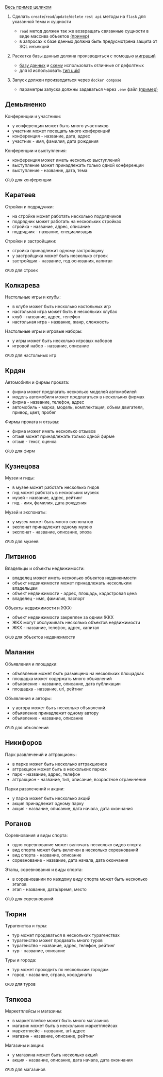 [Весь пример целиком](https://github.com/sirius-db-dev/db-docs/tree/crud_example)

1. Сделать `create`/`read`/`update`/`delete` `rest api` методы на `flask` для указанной темы и сущности
    - `read` метод должен так же возвращать связанные сущности в виде массива объектов [(пример)](https://github.com/sirius-db-dev/db-docs/blob/crud_example/app.py#L34)
    - в запросах к базе данных должна быть предусмотрена защита от SQL инъекций

2. Раскатка базы данных должна производиться с помощью [миграций](https://github.com/sirius-db-dev/db-docs/blob/crud_example/docker-compose.yml#L16)
    - [базу данных](https://github.com/sirius-db-dev/db-docs/blob/crud_example/.env#L3) и [схему](https://github.com/sirius-db-dev/db-docs/blob/crud_example/migrations/202402281911_InitializeData.sql#L5) использовать отличные от дефолтных
    - для id использовать [тип uuid](https://sirius-db-dev.github.io/db-docs/docs/postgresql/uuid)

3. Запуск должен производиться через `docker compose`
    - параметры запуска должны задаваться через `.env` файл [(пример)](https://github.com/sirius-db-dev/db-docs/blob/crud_example/.env)

## Демьяненко

Конференции и участники:

- у конференции может быть много участников
- участник может посещать много конференций
- конференция - название, дата, адрес
- участник - имя, фамилия, дата рождения

Конференции и выступления:

- конференция может иметь несколько выступлений
- выступление может принадлежать только одной конференции
- выступление - название, дата, тема

`CRUD` для конференции

## Каратеев

Стройки и подрядчики:

- на стройке может работать несколько подрядчиков
- подрядчик может работать на нескольких стройках
- стройка - название, адрес, описание
- подрядчик - название, специализация

Стройки и застройщики:

- стройка принадлежит одному застройщику
- у застройщика может быть несколько строек
- застройщик - название, год основания, капитал

`CRUD` для строек

## Колкарева

Настольные игры и клубы:

- в клубе может быть несколько настольных игр
- настольная игра может быть в нескольких клубах
- клуб - название, адрес, телефон
- настольная игра - название, жанр, сложность

Настольные игры и игровые наборы:

- у игры может быть несколько игровых наборов
- игровой набор - название, описание

`CRUD` для настольных игр

## Крдян

Автомобили и фирмы проката:

- фирма может предлагать несколько моделей автомобилей
- модель автомобиля может предлагаться в нескольких фирмах
- фирма - название, телефон, адрес
- автомобиль - марка, модель, комплектация, объем двигателя, привод, цвет, пробег

Фирмы проката и отзывы:

- фирма может иметь несколько отзывов
- отзыв может принадлежать только одной фирме
- отзыв - текст, оценка

`CRUD` для фирм

## Кузнецова

Музеи и гиды:

- в музее может работать несколько гидов
- гид может работать в нескольких музеях
- музей - название, адрес, рейтинг
- гид - имя, фамилия, дата рождения

Музей и экспонаты:

- у музея может быть много экспонатов
- экспонат принадлежит одному музею
- экспонат - название, описание, эпоха

`CRUD` для музеев

## Литвинов

Владельцы и объекты недвижимости:

- владелец может иметь несколько объектов недвижимости
- объект недвижимости может принадлежать нескольким владельцам
- объект недвижимости - адрес, площадь, кадастровая цена
- владелец - имя, фамилия, паспорт

Объекты недвижимости и ЖКХ:

- объект недвижимости закреплен за одним ЖКХ
- ЖКХ могут обслуживать несколько объектов недвижимости
- ЖКХ - название, телефон, адрес, капитал

`CRUD` для объектов недвижимости

## Маланин

Объявления и площадки:

- объявление может быть размещено на нескольких площадках
- площадка может содержать много объявлений
- объявление - название, описание, дата публикации
- площадка - название, url, рейтинг

Объявления и авторы:

- у автора может быть несколько объявлений
- объявление принадлежит одному автору
- объявление - название, описание

`CRUD` для объявлений

## Никифоров

Парк развлечений и аттракционы:

- в парке может быть несколько аттракционов
- аттракцион может быть в нескольких парках
- парк - название, адрес, телефон
- аттракцион - название, тип, описание, возрастное ограничение

Парки развлечений и акции:

- у парка может быть несколько акций
- акция принадлежит одному парку
- акция - название, описание, дата начала, дата окончания

## Роганов

Соревнования и виды спорта:

- одно соревнование может включать несколько видов спорта
- вид спорта может быть включен в несколько соревнований
- вид спорта - название, описание
- соревнование - название, дата начала, дата окончания

Этапы, соревнования и виды спорта:

- в соревновании по каждому виду спорта может быть несколько этапов
- этап - название, дата/время, место

`CRUD` для соревнований

## Тюрин

Турагенства и туры:

- тур может продаваться в нескольких турагенствах
- турагенство может продавать много туров
- турагенство - название, адрес, телефон, рейтинг
- тур - название, описание

Туры и города:

- тур может проходить по нескольким городам
- город - название, страна, координаты

`CRUD` для туров

## Тяпкова

Маркетплейсы и магазины:

- в маркетплейсе может быть много магазинов
- магазин может быть в нескольких маркетплейсах
- маркетплейс - название, url-адрес
- магазин - название, описание, рейтинг

Магазины и акции:

- у магазина может быть несколько акций
- акция - название, описание, дата начала, дата окончания

`CRUD` для магазинов

